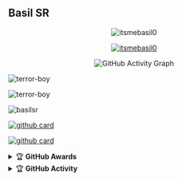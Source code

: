 ## Basil SR

<p align="center"> <img src="https://komarev.com/ghpvc/?username=itsmebasil0&label=Profile%20views&color=0e75b6&style=flat" alt="itsmebasil0" /> </p>


<p align="center"> <a href="https://github.com/ryo-ma/github-profile-trophy"><img src="https://github-profile-trophy.vercel.app/?username=terror-boy" alt="itsmebasil0" /></a> </p>


<div align="center">
       
  ![GitHub Activity Graph](https://activity-graph.herokuapp.com/graph?username=terror-boy&bg_color=000000&color=4fff67&line=4fff67&point=ffffff&area=true&hide_border=true)
  </div>
 

<p align="center">
<p><img align="center" src="https://github-readme-stats.vercel.app/api/top-langs?username=itsmebasil0&show_icons=true&theme=dark&locale=en&layout=compact" alt="terror-boy" /></p>

<p align="center">
<p><img align="center" src="https://github-readme-stats.vercel.app/api?username=itsmebasil0&show_icons=true&theme=dark&locale=en" alt="terror-boy" /></p>

<p><img align="center" src="https://github-readme-streak-stats.herokuapp.com/?user=itsmebasil0&theme=dark" alt="basilsr" /></p>
</p>



[![github card](https://github-readme-stats.vercel.app/api/pin/?username=itsmebasil0&repo=catbots&theme=dark)](https://github.com/Itsmebasil0/catbots)




[![github card](https://github-readme-stats.vercel.app/api/pin/?username=itsmebasil0&repo=catbot&theme=dark)](https://github.com/Itsmebasil0/catbots)






<details>
    <summary>&#127942 <b>GitHub Awards</b></summary><br/>

![Github Trophy](https://github-profile-trophy.vercel.app/?username=itsmebasil0)

</details>

<details>
    <summary>&#127942 <b>GitHub Activity</b></summary><br/>

![Metrics](https://metrics.lecoq.io/terror-boy?template=classic&repositories.forks=true&languages=1&languages.colors=github&languages.threshold=0%25&config.timezone=Asia%2India)

</details>
